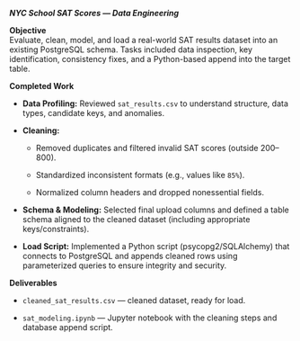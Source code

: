 ***NYC School SAT Scores — Data Engineering***

**Objective**  
Evaluate, clean, model, and load a real-world SAT results dataset into an existing PostgreSQL schema. Tasks included data inspection, key identification, consistency fixes, and a Python-based append into the target table.

**Completed Work**

-   **Data Profiling:** Reviewed `sat_results.csv` to understand structure, data types, candidate keys, and anomalies.
    
-   **Cleaning:**
    
    -   Removed duplicates and filtered invalid SAT scores (outside 200–800).
        
    -   Standardized inconsistent formats (e.g., values like `85%`).
        
    -   Normalized column headers and dropped nonessential fields.
        
-   **Schema & Modeling:** Selected final upload columns and defined a table schema aligned to the cleaned dataset (including appropriate keys/constraints).
    
-   **Load Script:** Implemented a Python script (psycopg2/SQLAlchemy) that connects to PostgreSQL and appends cleaned rows using parameterized queries to ensure integrity and security.
    

**Deliverables**

-   `cleaned_sat_results.csv` — cleaned dataset, ready for load.
    
-   `sat_modeling.ipynb` — Jupyter notebook with the cleaning steps and database append script.
